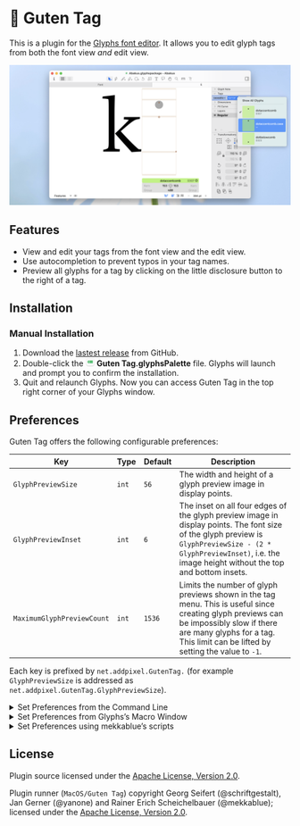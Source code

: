 # 🔖 Guten Tag

This is a plugin for the [Glyphs font editor](https://glyphsapp.com).
It allows you to edit glyph tags from both the font view *and* edit view.

[![](Screenshot.png)](https://xgc.io/b/glyphs/guten-tag/1.mp4)

## Features

- View and edit your tags from the font view and the edit view.
- Use autocompletion to prevent typos in your tag names.
- Preview all glyphs for a tag by clicking on the little disclosure button to the right of a tag.

## Installation

### Manual Installation

1. Download the [lastest release](https://github.com/florianpircher/GutenTag/releases/latest) from GitHub.
2. Double-click the <img src="Icons/Icon-MacOS-16x16%402x.png.png" width="16" height="16" alt> **Guten Tag.glyphsPalette** file. Glyphs will launch and prompt you to confirm the installation.
3. Quit and relaunch Glyphs. Now you can access Guten Tag in the top right corner of your Glyphs window.

## Preferences

Guten Tag offers the following configurable preferences:

| Key | Type | Default | Description |
| --- | ---- | ------- | ----------- |
| `GlyphPreviewSize` | `int` | `56` | The width and height of a glyph preview image in display points. |
| `GlyphPreviewInset` | `int` | `6` | The inset on all four edges of the glyph preview image in display points. The font size of the glyph preview is `GlyphPreviewSize - (2 * GlyphPreviewInset)`, i.e. the image height without the top and bottom insets. |
| `MaximumGlyphPreviewCount` | `int` | `1536` | Limits the number of glyph previews shown in the tag menu. This is useful since creating glyph previews can be impossibly slow if there are many glyphs for a tag. This limit can be lifted by setting the value to `-1`. |

Each key is prefixed by `net.addpixel.GutenTag.` (for example `GlyphPreviewSize` is addressed as `net.addpixel.GutenTag.GlyphPreviewSize`).

<details>
<summary>Set Preferences from the Command Line</summary>

Run the following line with `$KEY`, `$TYPE`, and `$VALUE` substituted.

```
defaults write com.GeorgSeifert.Glyphs3 net.addpixel.GutenTag.$KEY -$TYPE $VALUE
```

For example, to set the `GlyphPreviewSize` to `100`:

```
defaults write com.GeorgSeifert.Glyphs3 net.addpixel.GutenTag.GlyphPreviewSize -int 100
```
</details>

<details>
<summary>Set Preferences from Glyphs’s Macro Window</summary>

Run the following line with `$KEY` and `$VALUE` substituted.

```
Glyphs.defaults['net.addpixel.GutenTag.$KEY'] = $VALUE
```

For example, to set the `GlyphPreviewSize` to `100`:

```
Glyphs.defaults['net.addpixel.GutenTag.GlyphPreviewSize'] = 100
```
</details>

<details>
<summary>Set Preferences using mekkablue’s scripts</summary>

Select *Script* → *mekkablue* → *App* → *Set Hidden App Preferences*. Enter the preference key (prefixed by `net.addpixel.GutenTag.`) and the value and confirm with *Apply*.
</details>

## License

Plugin source licensed under the [Apache License, Version 2.0](http://www.apache.org/licenses/LICENSE-2.0).

Plugin runner (`MacOS/Guten Tag`) copyright Georg Seifert (@schriftgestalt), Jan Gerner (@yanone) and Rainer Erich Scheichelbauer (@mekkablue); licensed under the [Apache License, Version 2.0](http://www.apache.org/licenses/LICENSE-2.0).
